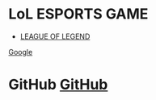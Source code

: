# LoL ESPORTS GAME
* [LEAGUE OF LEGEND](https://samcaro.github.io/DEV008-data-lovers-League-of-Legends/)

[Google](https://www.google.com)

# GitHub [GitHub](https://github.com/)